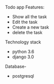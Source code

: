 Todo app
Features:
- Show all the task
- Edit the task
- Create a new task
- delete the task

Technology stack
- python 3.6
- django 3.0


Database-
  - postgresql
